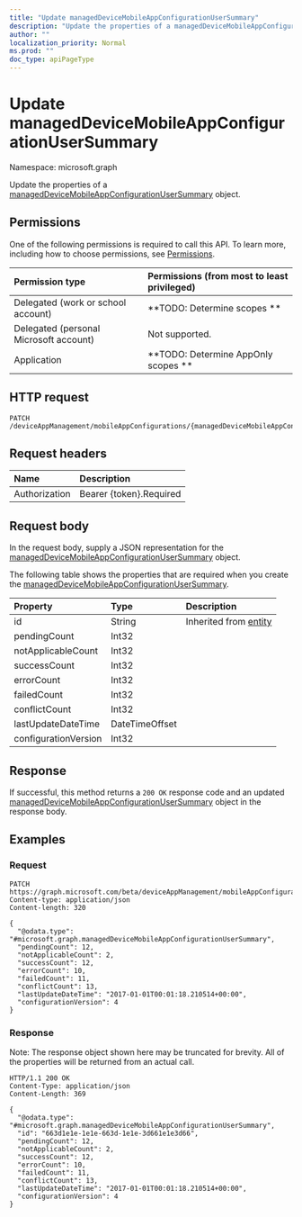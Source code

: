 ```yaml
---
title: "Update managedDeviceMobileAppConfigurationUserSummary"
description: "Update the properties of a managedDeviceMobileAppConfigurationUserSummary object."
author: ""
localization_priority: Normal
ms.prod: ""
doc_type: apiPageType
---
```


# Update managedDeviceMobileAppConfigurationUserSummary

Namespace: microsoft.graph

Update the properties of a [managedDeviceMobileAppConfigurationUserSummary](../resources/manageddevicemobileappconfigurationusersummary.md) object.

## Permissions
One of the following permissions is required to call this API. To learn more, including how to choose permissions, see [Permissions](/concepts/permissions-reference.md).

|Permission type|Permissions (from most to least privileged)|
|:---|:---|
|Delegated (work or school account)|**TODO: Determine scopes **|
|Delegated (personal Microsoft account)|Not supported.|
|Application|**TODO: Determine AppOnly scopes **|

## HTTP request
<!-- {
  "blockType": "ignored"
}
-->
``` http
PATCH /deviceAppManagement/mobileAppConfigurations/{managedDeviceMobileAppConfigurationId}/userStatusSummary
```

## Request headers
|Name|Description|
|:---|:---|
|Authorization|Bearer {token}.Required|

## Request body
In the request body, supply a JSON representation for the [managedDeviceMobileAppConfigurationUserSummary](../resources/manageddevicemobileappconfigurationusersummary.md) object.

The following table shows the properties that are required when you create the [managedDeviceMobileAppConfigurationUserSummary](../resources/manageddevicemobileappconfigurationusersummary.md).

|Property|Type|Description|
|:---|:---|:---|
|id|String| Inherited from [entity](../resources/entity.md)|
|pendingCount|Int32||
|notApplicableCount|Int32||
|successCount|Int32||
|errorCount|Int32||
|failedCount|Int32||
|conflictCount|Int32||
|lastUpdateDateTime|DateTimeOffset||
|configurationVersion|Int32||



## Response
If successful, this method returns a `200 OK` response code and an updated [managedDeviceMobileAppConfigurationUserSummary](../resources/manageddevicemobileappconfigurationusersummary.md) object in the response body.

## Examples

### Request
<!-- {
  "blockType": "request",
  "name": "update_manageddevicemobileappconfigurationusersummary"
}
-->
``` http
PATCH https://graph.microsoft.com/beta/deviceAppManagement/mobileAppConfigurations/{managedDeviceMobileAppConfigurationId}/userStatusSummary
Content-type: application/json
Content-length: 320

{
  "@odata.type": "#microsoft.graph.managedDeviceMobileAppConfigurationUserSummary",
  "pendingCount": 12,
  "notApplicableCount": 2,
  "successCount": 12,
  "errorCount": 10,
  "failedCount": 11,
  "conflictCount": 13,
  "lastUpdateDateTime": "2017-01-01T00:01:18.210514+00:00",
  "configurationVersion": 4
}
```

### Response
Note: The response object shown here may be truncated for brevity. All of the properties will be returned from an actual call.
<!-- {
  "blockType": "response",
  "truncated": true
}
-->
``` http
HTTP/1.1 200 OK
Content-Type: application/json
Content-Length: 369

{
  "@odata.type": "#microsoft.graph.managedDeviceMobileAppConfigurationUserSummary",
  "id": "663d1e1e-1e1e-663d-1e1e-3d661e1e3d66",
  "pendingCount": 12,
  "notApplicableCount": 2,
  "successCount": 12,
  "errorCount": 10,
  "failedCount": 11,
  "conflictCount": 13,
  "lastUpdateDateTime": "2017-01-01T00:01:18.210514+00:00",
  "configurationVersion": 4
}
```

